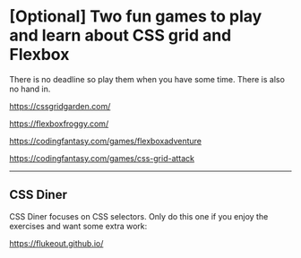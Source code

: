 # [Optional] Two fun games to play and learn about CSS grid and Flexbox

There is no deadline so play them when you have some time. There is also no hand in. 

https://cssgridgarden.com/

https://flexboxfroggy.com/

https://codingfantasy.com/games/flexboxadventure

https://codingfantasy.com/games/css-grid-attack

---

## CSS Diner

CSS Diner focuses on CSS selectors. Only do this one if you enjoy the exercises and want some extra work:

https://flukeout.github.io/


